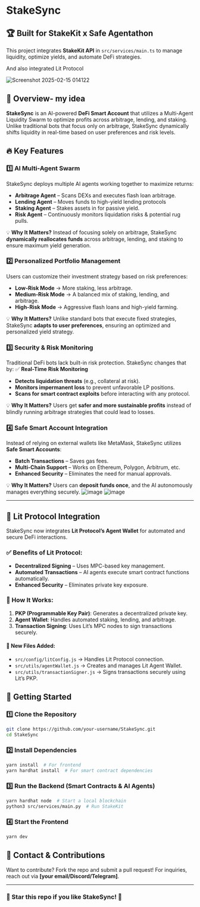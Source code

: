 # StakeSync

## 🏆 Built for StakeKit x Safe Agentathon
This project integrates **StakeKit API** in `src/services/main.ts` to manage liquidity, optimize yields, and automate DeFi strategies.

And also integrated Lit Protocol

![Screenshot 2025-02-15 014122](https://github.com/user-attachments/assets/7620f255-4bff-46f2-a43b-13c30e858033)

## 🚀 Overview- my idea
**StakeSync** is an AI-powered **DeFi Smart Account** that utilizes a Multi-Agent Liquidity Swarm to optimize profits across arbitrage, lending, and staking. Unlike traditional bots that focus only on arbitrage, StakeSync dynamically shifts liquidity in real-time based on user preferences and risk levels.

## 🔥 Key Features

### 1️⃣ AI Multi-Agent Swarm
StakeSync deploys multiple AI agents working together to maximize returns:
- **Arbitrage Agent** – Scans DEXs and executes flash loan arbitrage.
- **Lending Agent** – Moves funds to high-yield lending protocols
- **Staking Agent** – Stakes assets in for passive yield.
- **Risk Agent** – Continuously monitors liquidation risks & potential rug pulls.

💡 **Why It Matters?**
Instead of focusing solely on arbitrage, StakeSync **dynamically reallocates funds** across arbitrage, lending, and staking to ensure maximum yield generation.

### 2️⃣ Personalized Portfolio Management
Users can customize their investment strategy based on risk preferences:
- **Low-Risk Mode** → More staking, less arbitrage.
- **Medium-Risk Mode** → A balanced mix of staking, lending, and arbitrage.
- **High-Risk Mode** → Aggressive flash loans and high-yield farming.

💡 **Why It Matters?**
Unlike standard bots that execute fixed strategies, StakeSync **adapts to user preferences**, ensuring an optimized and personalized yield strategy.

### 3️⃣ Security & Risk Monitoring
Traditional DeFi bots lack built-in risk protection. StakeSync changes that by:
✅ **Real-Time Risk Monitoring**
- **Detects liquidation threats** (e.g., collateral at risk).
- **Monitors impermanent loss** to prevent unfavorable LP positions.
- **Scans for smart contract exploits** before interacting with any protocol.

💡 **Why It Matters?**
Users get **safer and more sustainable profits** instead of blindly running arbitrage strategies that could lead to losses.

### 4️⃣ Safe Smart Account Integration
Instead of relying on external wallets like MetaMask, StakeSync utilizes **Safe Smart Accounts**:
- **Batch Transactions** – Saves gas fees.
- **Multi-Chain Support** – Works on Ethereum, Polygon, Arbitrum, etc.
- **Enhanced Security** – Eliminates the need for manual approvals.

💡 **Why It Matters?**
Users can **deposit funds once**, and the AI autonomously manages everything securely.
![image](https://github.com/user-attachments/assets/c4259856-be43-4317-b720-97f2b9d8a906)
![image](https://github.com/user-attachments/assets/ba947e28-e9ca-420d-9922-8853f40998d8)

---

## 🔑 Lit Protocol Integration
StakeSync now integrates **Lit Protocol’s Agent Wallet** for automated and secure DeFi interactions.
### ✅ Benefits of Lit Protocol:
- **Decentralized Signing** – Uses MPC-based key management.
- **Automated Transactions** – AI agents execute smart contract functions automatically.
- **Enhanced Security** – Eliminates private key exposure.

### 🔧 How It Works:
1. **PKP (Programmable Key Pair)**: Generates a decentralized private key.
2. **Agent Wallet**: Handles automated staking, lending, and arbitrage.
3. **Transaction Signing**: Uses Lit’s MPC nodes to sign transactions securely.

#### 📂 New Files Added:
- `src/config/litConfig.js` → Handles Lit Protocol connection.
- `src/utils/agentWallet.js` → Creates and manages Lit Agent Wallet.
- `src/utils/transactionSigner.js` → Signs transactions securely using Lit’s PKP.



## 🚀 Getting Started
### 1️⃣ Clone the Repository
```bash
git clone https://github.com/your-username/StakeSync.git
cd StakeSync
```

### 2️⃣ Install Dependencies
```bash
yarn install  # For frontend
yarn hardhat install  # For smart contract dependencies
```

### 3️⃣ Run the Backend (Smart Contracts & AI Agents)
```bash
yarn hardhat node  # Start a local blockchain
python3 src/services/main.py  # Run StakeKit
```

### 4️⃣ Start the Frontend
```bash
yarn dev
```


## 📩 Contact & Contributions
Want to contribute? Fork the repo and submit a pull request! For inquiries, reach out via **[your email/Discord/Telegram]**.

---

### 🌟 Star this repo if you like StakeSync! 🌟
